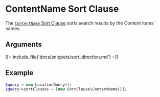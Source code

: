 # ContentName Sort Clause

The [`ContentName` Sort Clause](https://github.com/ibexa/core/blob/main/src/contracts/Repository/Values/Content/Query/SortClause/ContentName.php)
sorts search results by the Content items' names.

## Arguments

[[= include_file('docs/snippets/sort_direction.md') =]]

## Example

``` php
$query = new LocationQuery();
$query->sortClauses = [new SortClause\ContentName()];
```
